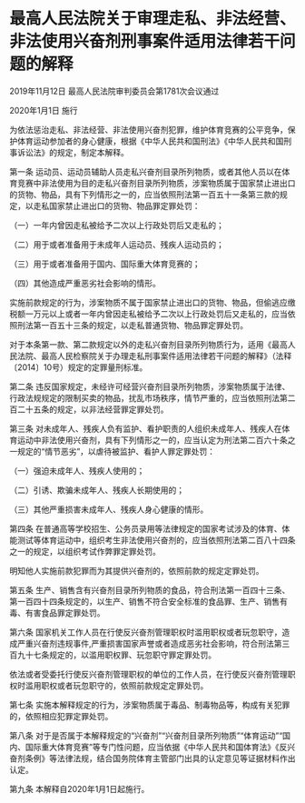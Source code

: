 # 最高人民法院关于审理走私、非法经营、非法使用兴奋剂刑事案件适用法律若干问题的解释

2019年11月12日 最高人民法院审判委员会第1781次会议通过

2020年1月1日 施行



为依法惩治走私、非法经营、非法使用兴奋剂犯罪，维护体育竞赛的公平竞争，保护体育运动参加者的身心健康，根据《中华人民共和国刑法》《中华人民共和国刑事诉讼法》的规定，制定本解释。

第一条 运动员、运动员辅助人员走私兴奋剂目录所列物质，或者其他人员以在体育竞赛中非法使用为目的走私兴奋剂目录所列物质，涉案物质属于国家禁止进出口的货物、物品，具有下列情形之一的，应当依照刑法第一百五十一条第三款的规定，以走私国家禁止进出口的货物、物品罪定罪处罚：

（一）一年内曾因走私被给予二次以上行政处罚后又走私的；

（二）用于或者准备用于未成年人运动员、残疾人运动员的；

（三）用于或者准备用于国内、国际重大体育竞赛的；

（四）其他造成严重恶劣社会影响的情形。

实施前款规定的行为，涉案物质不属于国家禁止进出口的货物、物品，但偷逃应缴税额一万元以上或者一年内曾因走私被给予二次以上行政处罚后又走私的，应当依照刑法第一百五十三条的规定，以走私普通货物、物品罪定罪处罚。

对于本条第一款、第二款规定以外的走私兴奋剂目录所列物质行为，适用《最高人民法院、最高人民检察院关于办理走私刑事案件适用法律若干问题的解释》（法释〔2014〕10号）规定的定罪量刑标准。

第二条 违反国家规定，未经许可经营兴奋剂目录所列物质，涉案物质属于法律、行政法规规定的限制买卖的物品，扰乱市场秩序，情节严重的，应当依照刑法第二百二十五条的规定，以非法经营罪定罪处罚。

第三条 对未成年人、残疾人负有监护、看护职责的人组织未成年人、残疾人在体育运动中非法使用兴奋剂，具有下列情形之一的，应当认定为刑法第二百六十条之一规定的“情节恶劣”，以虐待被监护、看护人罪定罪处罚：

（一）强迫未成年人、残疾人使用的；

（二）引诱、欺骗未成年人、残疾人长期使用的；

（三）其他严重损害未成年人、残疾人身心健康的情形。

第四条 在普通高等学校招生、公务员录用等法律规定的国家考试涉及的体育、体能测试等体育运动中，组织考生非法使用兴奋剂的，应当依照刑法第二百八十四条之一的规定，以组织考试作弊罪定罪处罚。

明知他人实施前款犯罪而为其提供兴奋剂的，依照前款的规定定罪处罚。

第五条 生产、销售含有兴奋剂目录所列物质的食品，符合刑法第一百四十三条、第一百四十四条规定的，以生产、销售不符合安全标准的食品罪、生产、销售有毒、有害食品罪定罪处罚。

第六条 国家机关工作人员在行使反兴奋剂管理职权时滥用职权或者玩忽职守，造成严重兴奋剂违规事件,严重损害国家声誉或者造成恶劣社会影响，符合刑法第三百九十七条规定的，以滥用职权罪、玩忽职守罪定罪处罚。

依法或者受委托行使反兴奋剂管理职权的单位的工作人员，在行使反兴奋剂管理职权时滥用职权或者玩忽职守的，依照前款规定定罪处罚。

第七条 实施本解释规定的行为，涉案物质属于毒品、制毒物品等，构成有关犯罪的，依照相应犯罪定罪处罚。

第八条 对于是否属于本解释规定的“兴奋剂”“兴奋剂目录所列物质”“体育运动”“国内、国际重大体育竞赛”等专门性问题，应当依据《中华人民共和国体育法》《反兴奋剂条例》等法律法规，结合国务院体育主管部门出具的认定意见等证据材料作出认定。

第九条 本解释自2020年1月1日起施行。